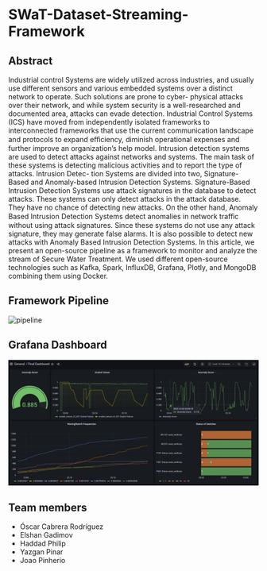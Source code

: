 # SWaT-Dataset-Streaming-Framework

## Abstract

Industrial control Systems are widely utilized across industries, and usually use different sensors and
various embedded systems over a distinct network to operate. Such solutions are prone to cyber-
physical attacks over their network, and while system security is a well-researched and documented
area, attacks can evade detection. Industrial Control Systems (ICS) have moved from independently
isolated frameworks to interconnected frameworks that use the current communication landscape and
protocols to expand eﬀiciency, diminish operational expenses and further improve an organization’s
help model.
Intrusion detection systems are used to detect attacks against networks and systems. The main task
of these systems is detecting malicious activities and to report the type of attacks. Intrusion Detec-
tion Systems are divided into two, Signature-Based and Anomaly-based Intrusion Detection Systems.
Signature-Based Intrusion Detection Systems use attack signatures in the database to detect attacks.
These systems can only detect attacks in the attack database. They have no chance of detecting new
attacks. On the other hand, Anomaly Based Intrusion Detection Systems detect anomalies in network
traﬀic without using attack signatures. Since these systems do not use any attack signature, they
may generate false alarms. It is also possible to detect new attacks with Anomaly Based Intrusion
Detection Systems.
In this article, we present an open-source pipeline as a framework to monitor and analyze the stream of
Secure Water Treatment. We used different open-source technologies such as Kafka, Spark, InfluxDB,
Grafana, Plotly, and MongoDB combining them using Docker.

## Framework Pipeline

![pipeline]("./data_pipeline.png")

## Grafana Dashboard

![Grafana](./dashboards/final_dashboard.png)

## Team members

- Óscar Cabrera Rodríguez
- Elshan Gadimov
- Haddad Philip
- Yazgan Pinar
- Joao Pinherio


